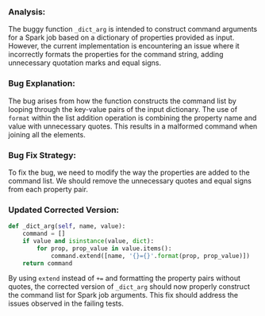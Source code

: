 ### Analysis:
The buggy function `_dict_arg` is intended to construct command arguments for a Spark job based on a dictionary of properties provided as input. However, the current implementation is encountering an issue where it incorrectly formats the properties for the command string, adding unnecessary quotation marks and equal signs.

### Bug Explanation:
The bug arises from how the function constructs the command list by looping through the key-value pairs of the input dictionary. The use of `format` within the list addition operation is combining the property name and value with unnecessary quotes. This results in a malformed command when joining all the elements.

### Bug Fix Strategy:
To fix the bug, we need to modify the way the properties are added to the command list. We should remove the unnecessary quotes and equal signs from each property pair.

### Updated Corrected Version:
```python
def _dict_arg(self, name, value):
    command = []
    if value and isinstance(value, dict):
        for prop, prop_value in value.items():
            command.extend([name, '{}={}'.format(prop, prop_value)])
    return command
```

By using `extend` instead of `+=` and formatting the property pairs without quotes, the corrected version of `_dict_arg` should now properly construct the command list for Spark job arguments. This fix should address the issues observed in the failing tests.